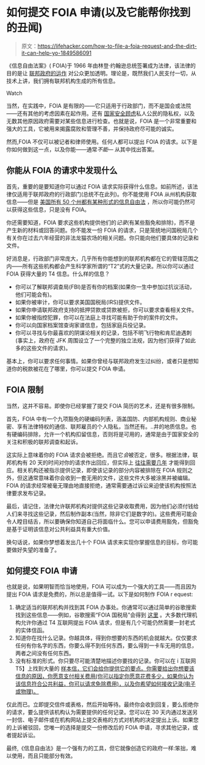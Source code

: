 # 如何提交 FOIA 申请(以及它能帮你找到的丑闻)

> 原文：<https://lifehacker.com/how-to-file-a-foia-request-and-the-dirt-it-can-help-yo-1849586091>

《信息自由法案》( FOIA)于 1966 年由林登·约翰逊总统签署成为法律，该法律的目的是让 [联邦政府的运作](https://lifehacker.com/learn-where-every-penny-of-your-taxes-go-with-this-site-1830201711) 对公众更加透明。理论是，既然我们人民支付一切，从技术上讲，我们拥有联邦机构生成的所有信息。

Watch

当然，在实践中，FOIA 是有限的——它只适用于行政部门，而不是国会或法院——还有其他的考虑因素在起作用。还有 [国家安全顾虑](https://lifehacker.com/what-classified-information-means-and-what-happens-i-1795303295)私人公民的隐私权，以及无数其他原因政府需要对某些信息进行检查。也就是说，FOIA 是一个非常重要和强大的工具，它被用来揭露腐败和管理不善，并保持政府尽可能的诚实。

然而,FOIA 不仅可以被记者和律师使用。任何人都可以提出 FOIA 的请求。以下是你如何做到这一点，以及你能——通常*不能—* 从其中找出答案。

## 你能从 FOIA 的请求中发现什么

首先，重要的是要知道你可以通过 FOIA 请求实际获得什么信息。如前所述，该法律仅适用于联邦政府的行政部门(总统不在此列)。你不能使用 FOIA 从州机构获取信息——但是 [美国所有 50 个州都有某种形式的信息自由法](http://www.foiadvocates.com/records.html) ，所以你可能仍然可以获得这些信息，只是没有 FOIA。

你还需要知道，FOIA 要求这些机构提供他们的*记录*(有某些豁免和排除)，而不是产生新的材料或回答问题。你不能发一份 FOIA 的请求，只是笼统地问国税局几个有关你在过去六年经营的非法龙猫农场的相关问题。你只能向他们要具体的记录和文件。

好消息是，行政部门非常庞大，几乎所有你能想到的联邦机构都在它的管辖范围之内——所有这些机构都会产生科学家所谓的“T2”式的大量记录。所以你可以通过 FOIA 获得大量的 T4 信息。什么样的信息？

*   你可以了解联邦调查局(FBI)是否有你的档案(如果你一生中参加过抗议活动，他们可能会有)。
*   如果你被审计，你可以要求美国国税局(IRS)提供文件。
*   如果你申请联邦政府支持的抵押贷款或贷款被拒，你可以要求查看相关文件。
*   如果你被指控犯罪，你可以在法庭上寻找可能有助于你的案件的文件。
*   你可以向国家档案馆查询家谱信息，包括家庭兵役记录。
*   你可以寻找与你最喜欢的阴谋论相关的记录，包括不明飞行物和肯尼迪遇刺(事实上，政府在 JFK 周围设立了一个完整的独立法规，因为他们获得了如此多的这些文件的请求)。

基本上，你可以要求任何事情。如果你曾经与联邦政府发生过纠纷，或者只是想知道你的税款被花在了哪里，你可以提交 FOIA 申请。

## FOIA 限制

当然，这并不容易。即使你已经掌握了提交 FOIA 简历的艺术，还是有很多限制。

首先，FOIA 中有一个九项豁免的硬编码列表，涵盖国防、内部机构规则、商业秘密、享有法律特权的通信、联邦雇员的个人隐私，当然还有。..井的地质信息。也有硬编码排除，允许一个机构扣留信息，否则将是可用的，通常是由于国家安全的关注和积极的联邦调查和起诉。

这实际上意味着你的 FOIA 请求会被拒绝。而且它*会*被否定，很多。根据法律，联邦机构有 20 天的时间对你的请求作出回应，但实际上 [往往需要几年](https://www.usatoday.com/story/opinion/2018/03/16/sex-abuse-secret-surveillance-freedom-information-requests-have-helped-uncover-truth/431469002/) 才能得到回应。相关机构还被指示提供记录，即使该记录的部分内容被排除在 FOIA 规则之外，但这通常意味着你会收到一套无用的文件，这些文件大多被涂黑并被编辑。FOIA 的请求经常被毫无理由地直接拒绝，通常需要通过诉讼来迫使该机构按照法律要求发布记录。

最后，请记住，法律允许联邦机构对提供这些记录收取费用，因为他们必须付钱给人们来寻找这些记录，然后制作副本(当然，除非它们是数字的)。这些费用可能会令人瞠目结舌，所以要确保你知道自己将面临什么。您可以申请费用豁免，但豁免是基于证明该信息对公共利益具有重大价值。

换句话说，如果你梦想着发出几十个 FOIA 请求来实现你掌握信息的目标，你可能要做好失望的准备了。

## 如何提交 FOIA 申请

也就是说，如果明智而恰当地使用，FOIA 可以成为一个强大的工具——而且因为提出 FOIA 请求是免费的，所以总是值得一试。以下是如何制作 FOIA r equest:

1.  确定适当的联邦机构并找到其 FOIA 办事处。你通常可以通过简单的谷歌搜索找到这些信息——例如，谷歌搜索“FOIA 国税局”会得到 [这里](https://www.irs.gov/privacy-disclosure/freedom-of-information-act-foia-guidelines) 。大多数代理机构允许你通过 T4 互联网提出 FOIA 请求，但是有几个可能仍然需要一封老式的实体信函。
2.  知道你在找什么记录。你越具体，得到你想要的东西的机会就越大。仅仅要求任何有你名字的东西，你要么得不到任何东西，要么得到一卡车无用的信息，两者之间没有任何东西。
3.  没有标准的形式。你只要尽可能清楚地描述你要找的记录。你可以在 i 互联网 T5】上找到大量的 [样本信，它们会给你提供它的要点。你需要给出你想要该信息的原因，你愿意支付相关费用(你可以指定你愿意花费多少，如果你认为该信息符合公共利益，你可以请求免除费用)，以及你希望如何接收记录(电子或物理)。](https://www.aclu-wa.org/docs/sample-foia-request)

仅此而已。立即提交信件或表格，然后开始等待。最终你会收到回复，要么拒绝你的请求，要么提供该机构认为需要提供的任何记录。您可以在 30 天内通过发送另一封信、电子邮件或在机构网站上提交表格的方式对机构的决定提出上诉。如果您的上诉被驳回，您唯一的选择是提交一份修改后的 FOIA 申请，寻求其他记录，或者提起诉讼。

最终,《信息自由法》是一个强有力的工具，但它就像创造它的政府一样:笨拙，难以使用，而且只能部分有效。